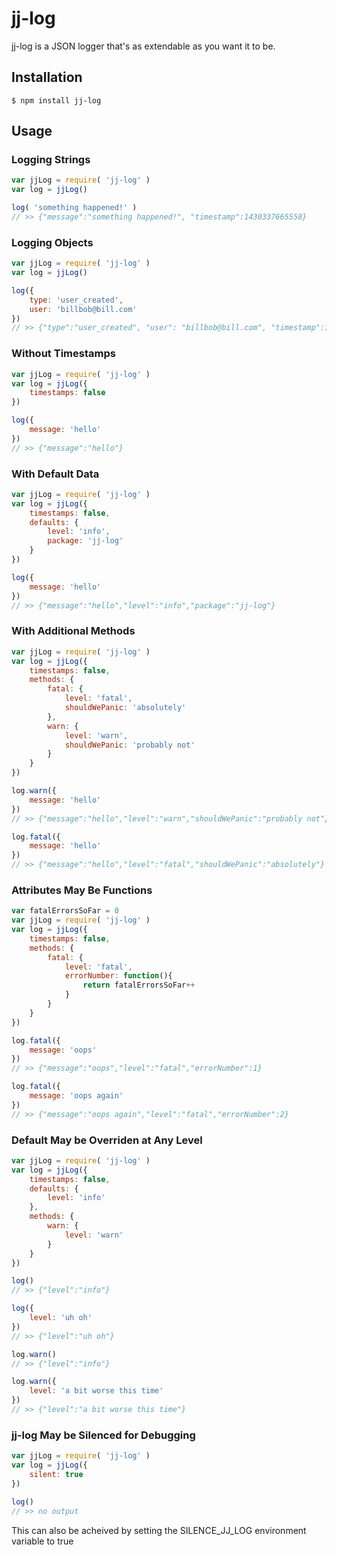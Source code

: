 # jj-log

jj-log is a JSON logger that's as extendable as you want it to be.

## Installation
```
$ npm install jj-log
```

## Usage

### Logging Strings

```js
var jjLog = require( 'jj-log' )
var log = jjLog()

log( 'something happened!' )
// >> {"message":"something happened!", "timestamp":1430337665558}
```

### Logging Objects
```js
var jjLog = require( 'jj-log' )
var log = jjLog()

log({
    type: 'user_created',
    user: 'billbob@bill.com'
})
// >> {"type":"user_created", "user": "billbob@bill.com", "timestamp":1430337665558}
```

### Without Timestamps
```js
var jjLog = require( 'jj-log' )
var log = jjLog({
    timestamps: false
})

log({
    message: 'hello'
})
// >> {"message":"hello"}
```

### With Default Data
```js
var jjLog = require( 'jj-log' )
var log = jjLog({
    timestamps: false,
    defaults: {
        level: 'info',
        package: 'jj-log'
    }
})

log({
    message: 'hello'
})
// >> {"message":"hello","level":"info","package":"jj-log"}
```

### With Additional Methods
```js
var jjLog = require( 'jj-log' )
var log = jjLog({
    timestamps: false,
    methods: {
        fatal: {
            level: 'fatal',
            shouldWePanic: 'absolutely'
        },
        warn: {
            level: 'warn',
            shouldWePanic: 'probably not'
        }
    }
})

log.warn({
    message: 'hello'
})
// >> {"message":"hello","level":"warn","shouldWePanic":"probably not"}

log.fatal({
    message: 'hello'
})
// >> {"message":"hello","level":"fatal","shouldWePanic":"absolutely"}
```

### Attributes May Be Functions

```js
var fatalErrorsSoFar = 0
var jjLog = require( 'jj-log' )
var log = jjLog({
    timestamps: false,
    methods: {
        fatal: {
            level: 'fatal',
            errorNumber: function(){
                return fatalErrorsSoFar++
            }
        }
    }
})

log.fatal({
    message: 'oops'
})
// >> {"message":"oops","level":"fatal","errorNumber":1}

log.fatal({
    message: 'oops again'
})
// >> {"message":"oops again","level":"fatal","errorNumber":2}
```

### Default May be Overriden at Any Level
```js
var jjLog = require( 'jj-log' )
var log = jjLog({
    timestamps: false,
    defaults: {
        level: 'info'
    },
    methods: {
        warn: {
            level: 'warn'
        }
    }
})

log()
// >> {"level":"info"}

log({
    level: 'uh oh'
})
// >> {"level":"uh oh"}

log.warn()
// >> {"level":"info"}

log.warn({
    level: 'a bit worse this time'
})
// >> {"level":"a bit worse this time"}
```

### jj-log May be Silenced for Debugging
```js
var jjLog = require( 'jj-log' )
var log = jjLog({
    silent: true
})

log()
// >> no output
```

This can also be acheived by setting the SILENCE_JJ_LOG
environment variable to true
